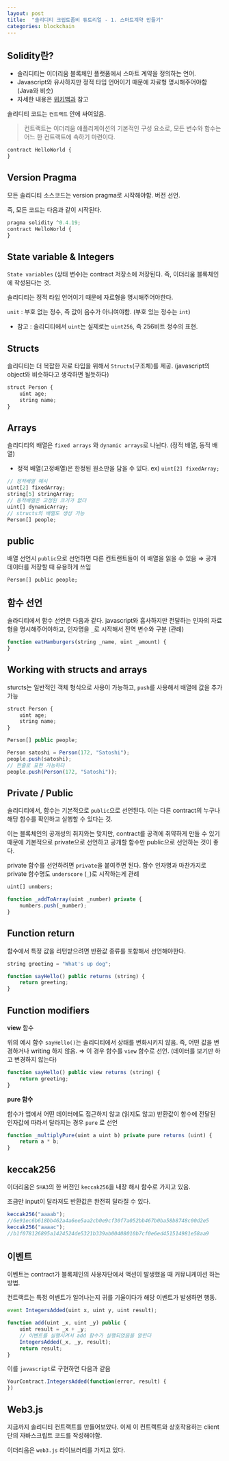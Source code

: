 ```yaml
---
layout: post
title:  "솔리디티 크립토좀비 튜토리얼 - 1. 스마트계약 만들기"
categories: blockchain
---
```


## Solidity란?

- 솔리디티는 이더리움 블록체인 플랫폼에서 스마트 계약을 정의하는 언어.
- Javascript와 유사하지만 정적 타입 언어이기 때문에 자료형 명시해주어야함 (Java와 비슷)
- 자세한 내용은 [위키백과]([https://ko.wikipedia.org/wiki/솔리디티](https://ko.wikipedia.org/wiki/%EC%86%94%EB%A6%AC%EB%94%94%ED%8B%B0)) 참고

솔리디티 코드는 `컨트랙트` 안에 싸여있음. 

> 컨트랙트는 이더리움 애플리케이션의 기본적인 구성 요소로, 모든 변수와 함수는 어느 한 컨트랙트에 속하기 마련이다.

```javascript
contract HelloWorld {
}
```

## Version Pragma

모든 솔리디티 소스코드는 version pragma로 시작해야함. 버전 선언. 

즉, 모든 코드는 다음과 같이 시작된다.


```javascript
pragma solidity ^0.4.19;
contract HelloWorld {
}
```

## State variable & Integers

`State variables` (상태 변수)는 contract 저장소에 저장된다. 즉, 이더리움 블록체인에 작성된다는 것. 

솔리디티는 정적 타입 언어이기 때문에 자료형을 명시해주어야한다. 

`unit` : 부호 없는 정수, 즉 값이 음수가 아니여야함. (부호 있는 정수는 `int`)

- 참고 : 솔리디티에서 `uint`는 실제로는 `uint256`, 즉 256비트 정수의 표현.

## Structs

솔리디티는 더 복잡한 자료 타입을 위해서 `Structs`(구조체)를 제공. (javascript의 object와 비슷하다고 생각하면 될듯하다)


```javascript
struct Person {
	uint age;
	string name;
}
```

## Arrays

솔리디티의 배열은 `fixed arrays` 와 `dynamic arrays`로 나뉜다. (정적 배열, 동적 배열)

- 정적 배열(고정배열)은 한정된 원소만을 담을 수 있다. ex) `uint[2] fixedArray;`


```javascript
// 정적배열 예시
uint[2] fixedArray;
string[5] stringArray;
// 동적배열은 고정된 크기가 없다
uint[] dynamicArray;
// structs의 배열도 생성 가능
Person[] people;
```

## public

배열 선언시 `public`으로 선언하면 다른 컨트랜트들이 이 배열을 읽을 수 있음 ⇒ 공개 데이터를 저장할 때 유용하게 쓰임

    Person[] public people;

## 함수 선언

솔라디티에서 함수 선언은 다음과 같다. javascript와 흡사하지만 전달하는 인자의 자료형을 명시해주어야하고, 인자명을 `_`로 시작해서 전역 변수와 구분 (관례)

```javascript
function eatHamburgers(string _name, uint _amount) {
}
```

## Working with structs and arrays

sturcts는 일반적인 객체 형식으로 사용이 가능하고, `push`를 사용해서 배열에 값을 추가 가능

```javascript
struct Person {
	uint age;
	string name;
}

Person[] public people;

Person satoshi = Person(172, "Satoshi");
people.push(satoshi);
// 한줄로 표현 가능하다
people.push(Person(172, "Satoshi"));
```

## Private / Public

솔리디티에서, 함수는 기본적으로 `public`으로 선언된다. 이는 다른 contract의 누구나 해당 함수를 확인하고 실행할 수 있다는 것. 

이는 블록체인의 공개성의 취지와는 맞지만, contract를 공격에 취약하게 만들 수 있기 때문에 기본적으로 private으로 선언하고 공개할 함수만 public으로 선언하는 것이 좋다.

private 함수를 선언하려면 `private`을 붙여주면 된다. 함수 인자명과 마찬가지로 private 함수명도 `underscore`  (`_`)로 시작하는게 관례


```javascript
uint[] unmbers;

function _addToArray(uint _number) private {
	numbers.push(_number);
}
```

## Function return

함수에서 특정 값을 리턴받으려면 반환값 종류를 포함해서 선언해야한다. 

```javascript
string greeting = "What's up dog";

function sayHello() public returns (string) {
	return greeting;
}
```

## Function modifiers

**view** 함수

위의 예시 함수 `sayHello()`는 솔리디티에서 상태를 변화시키지 않음. 즉, 어떤 값을 변경하거나 writing 하지 않음. ⇒ 이 경우 함수를 `view` 함수로 선언. (데이터를 보기만 하고 변경하지 않는다)

```javascript
function sayHello() public view returns (string) {
	return greeting;
}
```

**pure 함수**

함수가 앱에서 어떤 데이터에도 접근하지 않고 (읽지도 않고) 반환값이 함수에 전달된 인자값에 따라서 달라지는 경우 `pure` 로 선언

```javascript
function _multiplyPure(uint a uint b) private pure returns (uint) {
	return a * b;
}
```

## keccak256

이더리움은 `SHA3`의 한 버전인 `keccak256`을 내장 해시 함수로 가지고 있음. 

조금만 input이 달라져도 반환값은 완전히 달라질 수 있다.

```javascript
keccak256("aaaab");
//6e91ec6b618bb462a4a6ee5aa2cb0e9cf30f7a052bb467b0ba58b8748c00d2e5
keccak256("aaaac");
//b1f078126895a1424524de5321b339ab00408010b7cf0e6ed451514981e58aa9
```

## 이벤트

이벤트는 contract가 블록체인의 사용자단에서 액션이 발생했을 때 커뮤니케이션 하는 방법. 

컨트랙트는 특정 이벤트가 일어나는지 귀를 기울이다가 해당 이벤트가 발생하면 행동.

```javascript
event IntegersAdded(uint x, uint y, uint result);

function add(uint _x, uint _y) public {
	uint result = _x + _y;
	// 이벤트를 실행시켜서 add 함수가 실행되었음을 알린다
	IntegersAdded(_x, _y, result);
	return result;
}
```

이를 `javascript`로 구현하면 다음과 같음 

```javascript
YourContract.IntegersAdded(function(error, result) {
})
```

## Web3.js

지금까지 솔리디티 컨트랙트를 만들어보았다. 이제 이 컨트랙트와 상호작용하는 client단의 자바스크립트 코드를 작성해야함. 

이더리움은 `web3.js` 라이브러리를 가지고 있다.

